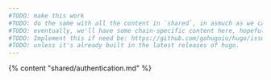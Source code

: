 ```yaml
---
#TODO: make this work
#TODO: do the same with all the content in `shared`, in asmuch as we can have it completely shared.
#TODO: eventually, we'll have some chain-specific content here, hopefully most in `shared`.
#TODO: Implement this if need be: https://github.com/gohugoio/hugo/issues/247#issuecomment-342258564
#TODO: unless it's already built in the latest releases of hugo.
---
```


{% content "shared/authentication.md" %}
